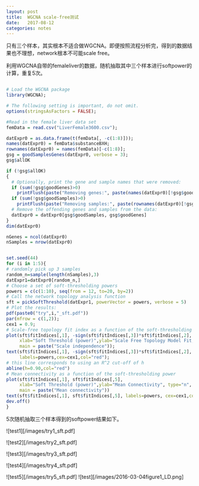 ```yaml
---
layout: post
title:  WGCNA scale-free测试
date:   2017-08-12
categories: notes
---
```


只有三个样本，其实根本不适合做WGCNA。即便按照流程分析完，得到的数据结果也不理想，network根本不可能scale free。

利用WGCNA自带的femaleliver的数据，随机抽取其中三个样本进行softpower的计算，重复5次。

```R

# Load the WGCNA package
library(WGCNA);

# The following setting is important, do not omit.
options(stringsAsFactors = FALSE);

#Read in the female liver data set
femData = read.csv("LiverFemale3600.csv");

datExpr0 = as.data.frame(t(femData[, -c(1:8)]));
names(datExpr0) = femData$substanceBXH;
rownames(datExpr0) = names(femData)[-c(1:8)];
gsg = goodSamplesGenes(datExpr0, verbose = 3);
gsg$allOK

if (!gsg$allOK)
{
  # Optionally, print the gene and sample names that were removed:
  if (sum(!gsg$goodGenes)>0) 
    printFlush(paste("Removing genes:", paste(names(datExpr0)[!gsg$goodGenes], collapse = ", ")));
  if (sum(!gsg$goodSamples)>0) 
    printFlush(paste("Removing samples:", paste(rownames(datExpr0)[!gsg$goodSamples], collapse = ", ")));
  # Remove the offending genes and samples from the data:
  datExpr0 = datExpr0[gsg$goodSamples, gsg$goodGenes]
}
dim(datExpr0)

nGenes = ncol(datExpr0)
nSamples = nrow(datExpr0)


set.seed(44)
for (i in 1:5){
# randomly pick up 3 samples
random_n=sample(length(nSamples),3) 
datExpr1=datExpr0[random_n,]
# Choose a set of soft-thresholding powers
powers = c(c(1:10), seq(from = 12, to=20, by=2))
# Call the network topology analysis function
sft = pickSoftThreshold(datExpr1, powerVector = powers, verbose = 5)
# Plot the results:
pdf(paste0("try",i,"_sft.pdf"))
par(mfrow = c(1,2));
cex1 = 0.9;
# Scale-free topology fit index as a function of the soft-thresholding power
plot(sft$fitIndices[,1], -sign(sft$fitIndices[,3])*sft$fitIndices[,2],
     xlab="Soft Threshold (power)",ylab="Scale Free Topology Model Fit,signed R^2",type="n",
     main = paste("Scale independence"));
text(sft$fitIndices[,1], -sign(sft$fitIndices[,3])*sft$fitIndices[,2],
     labels=powers,cex=cex1,col="red");
# this line corresponds to using an R^2 cut-off of h
abline(h=0.90,col="red")
# Mean connectivity as a function of the soft-thresholding power
plot(sft$fitIndices[,1], sft$fitIndices[,5],
     xlab="Soft Threshold (power)",ylab="Mean Connectivity", type="n",
     main = paste("Mean connectivity"))
text(sft$fitIndices[,1], sft$fitIndices[,5], labels=powers, cex=cex1,col="red")
dev.off()
}

```

5次随机抽取三个样本得到的softpower结果如下。

![test1][/images/try1_sft.pdf]

![test2][/images/try2_sft.pdf]

![test3][/images/try3_sft.pdf]

![test4][/images/try4_sft.pdf]

![test5][/images/try5_sft.pdf]
<a href="/images/try5_sft.pdf"></a>
![test][/images/2016-03-04figure1_LD.png]



